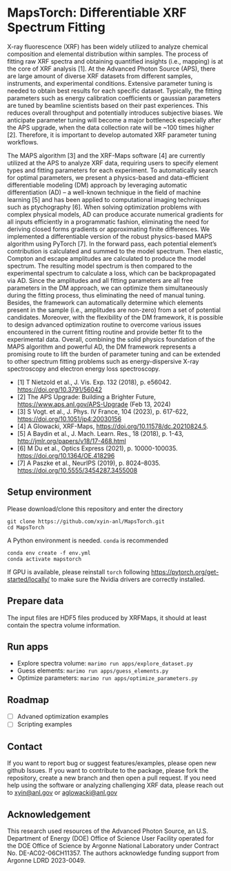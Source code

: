 # MapsTorch: Differentiable XRF Spectrum Fitting

X-ray fluorescence (XRF) has been widely utilized to analyze chemical composition and elemental distribution within samples. The process of fitting raw XRF spectra and obtaining quantified insights (i.e., mapping) is at the core of XRF analysis [1]. At the Advanced Photon Source (APS), there are large amount of diverse XRF datasets from different samples, instruments, and experimental conditions. Extensive parameter tuning is needed to obtain best results for each specific dataset. Typically, the fitting parameters such as energy calibration coefficients or gaussian parameters are tuned by beamline scientists based on their past experiences. This reduces overall throughput and potentially introduces subjective biases. We anticipate parameter tuning will become a major bottleneck especially after the APS upgrade, when the data collection rate will be ~100 times higher [2]. Therefore, it is important to develop automated XRF parameter tuning workflows. 

The MAPS algorithm [3] and the XRF-Maps software [4] are currently utilized at the APS to analyze XRF data, requiring users to specify element types and fitting parameters for each experiment. To automatically search for optimal parameters, we present a physics-based and data-efficient differentiable modeling (DM) approach by leveraging automatic differentiation (AD) – a well-known technique in the field of machine learning [5] and has been applied to computational imaging techniques such as ptychography [6]. When solving optimization problems with complex physical models, AD can produce accurate numerical gradients for all inputs efficiently in a programmatic fashion, eliminating the need for deriving closed forms gradients or approximating finite differences. We implemented a differentiable version of the robust physics-based MAPS algorithm using PyTorch [7]. In the forward pass, each potential element’s contribution is calculated and summed to the model spectrum. Then elastic, Compton and escape amplitudes are calculated to produce the model spectrum. The resulting model spectrum is then compared to the experimental spectrum to calculate a loss, which can be backpropagated via AD. Since the amplitudes and all fitting parameters are all free parameters in the DM approach, we can optimize them simultaneously during the fitting process, thus eliminating the need of manual tuning. Besides, the framework can automatically determine which elements present in the sample (i.e., amplitudes are non-zero) from a set of potential candidates. Moreover, with the flexibility of the DM framework, it is possible to design advanced optimization routine to overcome various issues encountered in the current fitting routine and provide better fit to the experimental data. Overall, combining the solid physics foundation of the MAPS algorithm and powerful AD, the DM framework represents a promising route to lift the burden of parameter tuning and can be extended to other spectrum fitting problems such as energy-dispersive X-ray spectroscopy and electron energy loss spectroscopy.

- [1] T Nietzold et al., J. Vis. Exp. 132 (2018), p. e56042. https://doi.org/10.3791/56042
- [2] The APS Upgrade: Building a Brighter Future, https://www.aps.anl.gov/APS-Upgrade (Feb 13, 2024)
- [3] S Vogt. et al., J. Phys. IV France, 104 (2023), p. 617-622, https://doi.org/10.1051/jp4:20030156
- [4] A Glowacki, XRF-Maps, https://doi.org/10.11578/dc.20210824.5.
- [5] A Baydin et al., J. Mach. Learn. Res., 18 (2018), p. 1-43, http://jmlr.org/papers/v18/17-468.html
- [6] M Du et al., Optics Express (2021), p. 10000-100035. https://doi.org/10.1364/OE.418296
- [7] A Paszke et al., NeurIPS (2019), p. 8024–8035. https://doi.org/10.5555/3454287.3455008


## Setup environment
Please download/clone this repository and enter the directory
```
git clone https://github.com/xyin-anl/MapsTorch.git
cd MapsTorch
```

A Python environment is needed. `conda` is recommended

```
conda env create -f env.yml
conda activate mapstorch
```

If GPU is available, please reinstall `torch` following https://pytorch.org/get-started/locally/ to make sure the Nvidia drivers are correctly installed.

## Prepare data
The input files are HDF5 files produced by XRFMaps, it should at least contain the spectra volume information.

## Run apps
* Explore spectra volume: ```marimo run apps/explore_dataset.py```
* Guess elements: ```marimo run apps/guess_elements.py```
* Optimize parameters: ```marimo run apps/optimize_parameters.py```

## Roadmap
- [ ] Advaned optimization examples
- [ ] Scripting examples

## Contact
If you want to report bug or suggest features/examples, please open new github Issues. If you want to contribute to the package, please fork the repository, create a new branch and then open a pull request. If you need help using the software or analyzing challenging XRF data, please reach out to xyin@anl.gov or aglowacki@anl.gov

## Acknowledgement
This research used resources of the Advanced Photon Source, an U.S. Department of Energy (DOE) Office of Science User Facility operated for the DOE Office of Science by Argonne National Laboratory under Contract No. DE-AC02-06CH11357. The authors acknowledge funding support from Argonne LDRD 2023-0049.